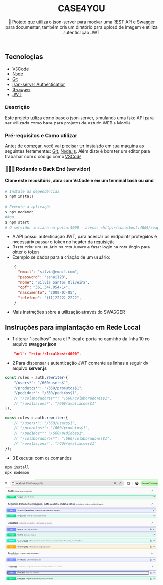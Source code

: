 <h1 align="center">CASE4YOU</h1>

<p align="center">🚀 Projeto que utiliza o json-server para mockar uma REST API e Swagger para documentar, também cria um diretório para upload de imagem e utiliza autenticação JWT</p><br>

## Tecnologias

- [VSCode](https://code.visualstudio.com/)
- [Node](https://nodejs.org/en)
- [Git](https://git-scm.com)
- [json-server Authentication ](https://www.npmjs.com/package/json-server-auth)
- [Swagger](https://swagger.io/)
- [JWT](https://jwt.io/)

### Descrição
Este projeto utiliza como base o json-server, simulando uma fake API para ser utilizada como base para projetos de estudo WEB e Mobile

### Pré-requisitos e Como utilizar
Antes de começar, você vai precisar ter instalado em sua máquina as seguintes ferramentas:
[Git](https://git-scm.com), [Node.js](https://nodejs.org/en/). 
Além disto é bom ter um editor para trabalhar com o código como [VSCode](https://code.visualstudio.com/)

### 👨🏽‍💻 Rodando o Back End (servidor)
#### Clone este repositório, abra com VsCode e em um terminal **bash** ou **cmd**

```bash
# Instale as dependências
$ npm install

# Execute a aplicação 
$ npx nodemon
##ou
$ npm start
# O servidor inciará na porta:4000 - acesse <http://localhost:4000/swagger> para ver a documentação
```
- A API possui autenticação JWT, para acessar os endpoints protegidos é necessário passar o token no header da requisição
- Basta criar um usuário na rota /users e fazer login na rota /login para obter o token
- Exemplo de dados para a criação de um usuário:
```json
    {
      "email": "silvia@email.com",
      "password": "senai123",
      "nome": "Silvia Santos Oliveira",
      "cpf": "361.347.054-14",
      "nascimento": "2000-03-05",
      "telefone": "(11)22222-2222",
    }
```
- Mais instruções sobre a utilização através do SWAGGER

## Instruções para implantação em Rede Local
- 1 alterar "localhost" para o IP local e porta no caminho da linha 10 no arquivo **swagger.json**
```json
    "url": "http://localhost:4000",
```

- 2 Para dispensar a autenticação JWT comente as linhas a seguir do arquivo **server.js**
```js
const rules = auth.rewriter({
    "/users*": "/660/users$1",
    "/produtos*": "/660/produtos$1",
    "/pedidos*": "/660/pedidos$1",
    // "/colaboradores*": "/660/colaboradores$1",
    // "/avaliacoes*": "/660/avaliacoes$1"
});
```
```js
const rules = auth.rewriter({
    // "/users*": "/660/users$1",
    // "/produtos*": "/660/produtos$1",
    // "/pedidos*": "/660/pedidos$1",
    // "/colaboradores*": "/660/colaboradores$1",
    // "/avaliacoes*": "/660/avaliacoes$1"
});
```
- 3 Executar com os comandos
```bash
npm install
npx nodemon
```
![Swagger](./swagger.png)

